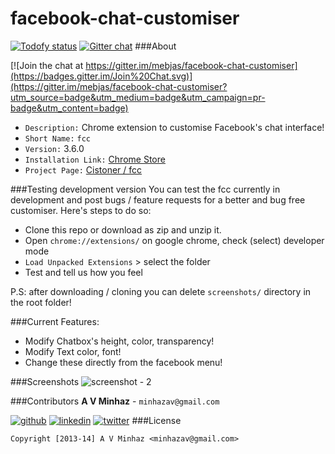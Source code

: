 facebook-chat-customiser
========================
[![Todofy status](http://www.todofy.org/b/mebjas/facebook-chat-customiser)](http://www.todofy.org/r/mebjas/facebook-chat-customiser) [![Gitter chat](https://badges.gitter.im/mebjas/facebook-chat-customiser.png)](https://gitter.im/mebjas/facebook-chat-customiser)
###About

[![Join the chat at https://gitter.im/mebjas/facebook-chat-customiser](https://badges.gitter.im/Join%20Chat.svg)](https://gitter.im/mebjas/facebook-chat-customiser?utm_source=badge&utm_medium=badge&utm_campaign=pr-badge&utm_content=badge)
 - `Description:` Chrome extension to customise Facebook's chat interface!
 - `Short Name:` `fcc`
 - `Version:` 3.6.0
 - `Installation Link:` [Chrome Store](https://chrome.google.com/webstore/detail/facebook-chat-customiser/cfdnmijlibfnjggfeipmjhkbieegjhbd)
 - `Project Page:` [Cistoner / fcc](http://cistoner.org/projects/facebook-chat-customiser/)

###Testing development version
You can test the fcc currently in development and post bugs / feature requests for a better and bug free customiser. Here's steps to do so:
 - Clone this repo or download as zip and unzip it.
 - Open `chrome://extensions/` on google chrome, check (select) developer mode
 - `Load Unpacked Extensions` > select the folder
 - Test and tell us how you feel

P.S: after downloading / cloning you can delete `screenshots/` directory in the root folder!

###Current Features:
 - Modify Chatbox's height, color, transparency!
 - Modify Text color, font!
 - Change these directly from the facebook menu!

###Screenshots
![screenshot - 2](./screenshots/sc2.jpg)

###Contributors
**A V Minhaz** - `minhazav@gmail.com`

[![github](http://cdn.flaticon.com/png/64/33600.png)](https://github.com/mebjas)
[![linkedin](http://www.icon2s.com/img64/64x64-black-white-android-linkedin.png)](http://in.linkedin.com/in/minhazav)
[![twitter](http://orionwinesoftware.com/wp-content/uploads/2012/10/picons03.png)](https://twitter.com/minhazav)
###License
```
Copyright [2013-14] A V Minhaz <minhazav@gmail.com>
```


